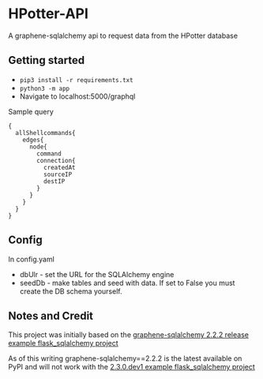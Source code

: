 # HPotter-API

A graphene-sqlalchemy api to request data from the HPotter database

## Getting started

*  `pip3 install -r requirements.txt`
*  `python3 -m app`
*  Navigate to localhost:5000/graphql

Sample query
```
{
  allShellcommands{
    edges{
      node{
        command
        connection{
          createdAt
          sourceIP
          destIP
        }
      }
    }
  }
}
```

## Config
In config.yaml
* dbUlr - set the URL for the SQLAlchemy engine
* seedDb - make tables and seed with data. If set to False you must create the DB schema yourself.

## Notes and Credit

This project was initially based on the [graphene-sqlalchemy 2.2.2 release example flask_sqlalchemy project](https://github.com/graphql-python/graphene-sqlalchemy/tree/2.2.2/examples/flask_sqlalchemy)

As of this writing graphene-sqlalchemy==2.2.2 is the latest available on PyPI and will not work with the [2.3.0.dev1 example flask_sqlalchemy project](https://github.com/graphql-python/graphene-sqlalchemy/tree/2.3.0.dev1/examples/flask_sqlalchemy)

